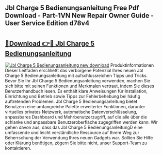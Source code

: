 ## Jbl Charge 5 Bedienungsanleitung Free Pdf Download - Part-1VN New Repair Owner Guide - User Service Edition d78v4

# <h2><a href="http://df2hoy.blite.top/?on=Jbl+Charge+5+Bedienungsanleitung">🔗Download 👉🔴 Jbl Charge 5 Bedienungsanleitung</a></h2>

[![Jbl Charge 5 Bedienungsanleitung new download](https://i.imgur.com/lujVjoI.png)](http://df2hoy.blite.top/?on=Jbl+Charge+5+Bedienungsanleitung)
Produktinformationen Dieser Leitfaden erschließt das verborgene Potenzial Ihres neuen Jbl Charge 5 Bedienungsanleitung mit aufschlussreichen Tipps und Tricks. Bevor Sie Ihr Jbl Charge 5 Bedienungsanleitung verwenden, machen Sie sich bitte mit seinen Funktionen und Merkmalen vertraut, indem Sie dieses Benutzerhandbuch lesen. Es enthält klare Anweisungen für Installation, Einrichtung und Betrieb sowie Tipps zur Fehlerbehebung bei häufig auftretenden Problemen. Jbl Charge 5 Bedienungsanleitung bietet Benutzern eine umfangreiche Palette erweiterter Funktionen, darunter virtuelles privates Netzwerk, automatische Datenverschlüsselung, anpassbares Dashboard und Mehrbenutzerzugriff, auf die alle über die schlanke und anpassbare Benutzeroberfläche zugegriffen werden kann. Wir gehen davon aus, dass das Jbl Charge 5 BedienungsanleitungD eine umfassende und leicht verständliche Ressource auf Ihrem Weg zur Beherrschung der Verwendung Ihres neuen Gadgets war. Sollten Sie Hilfe oder Klärung benötigen, zögern Sie bitte nicht, unser Support-Team zu kontaktieren.
